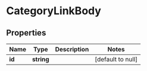 # CategoryLinkBody

## Properties
Name | Type | Description | Notes
------------ | ------------- | ------------- | -------------
**id** | **string** |  | [default to null]



